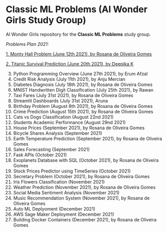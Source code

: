 # Classic ML Problems (AI Wonder Girls Study Group)

AI Wonder Girls repository for the **Classic ML Problems** study group.

*Problems Plan 2021:*

[1. Monty Hall Problem (June 12th 2021), by Rosana de Oliveira Gomes](https://github.com/rogomes/aiwondergirls-classic-ML-problems/blob/main/monty_hall/MontyHall.ipynb)

[2. Titanic Survival Prediction (June 20th 2021), by Deepika K](https://github.com/rogomes/aiwondergirls-classic-ML-problems/blob/main/Titanic/Titanic_final.ipynb)

3. Python Programming Overview (June 27th 2021), by Erum Afzal
4. Credit Risk Analysis (July 11th 2021), by Anju Mercian
5. Diabetes Diagnosis (July 18th 2021), by Rosana de Oliveira Gomes
6. MNIST Handwritten Digit Classification (July 25th 2021), by Rawan
7. Taxi Fares (July 31st 2021), by Rosana de Oliveira Gomes
8. Streamlit Dashboards (July 31st 2021), Aruna
9. Birthday Problem (August 8th 2021), by Rosana de Oliveira Gomes
10. Crime Prediction (August 15th 2021), by Rosana de Oliveira Gomes 
11. Cats vs Dogs Classification (August 22nd 2021)
12. Students Academic Performance (August 29nd 2021) 
13. House Prices (September 2021), by Rosana de Oliveira Gomes
14. Bicycle Shares Analysis (September 2021) 
15. Earth Temperature Prediction (September 2021), by Rosana de Oliveira Gomes
16. Sales Forecasting (September 2021)
17. Fask APIs (October 2021)
18. Exoplanets Database with SQL (October 2021), by Rosana de Oliveira Gomes
19. Stock Prices Predictor using TimeSeries (October 2021) 
20. Secretary Problem (October 2021), by Rosana de Oliveira Gomes
21. Iris Flowers Classification (November 2021)
22. Weather Prediction (November 2021), by Rosana de Oliveira Gomes 
23. Social Media Sentiment Analysis (November 2021)
24. Music Recommendation System (November 2021), by Rosana de Oliveira Gomes
25. Auto ML Deplyoment (December 2021)
26. AWS Sage Maker Deployment (December 2021)
27. Building Docker Containers (December 2021), by Rosana de Oliveira Gomes

